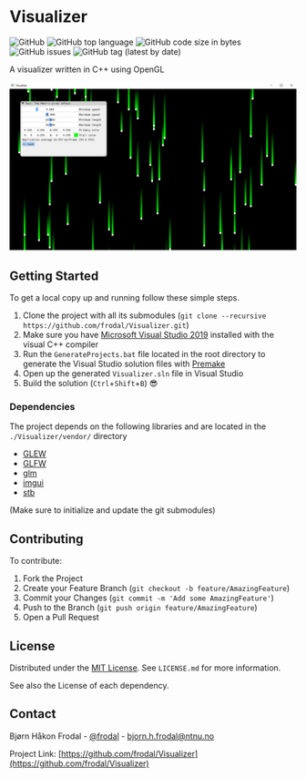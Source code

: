 # Visualizer

![GitHub](https://img.shields.io/github/license/frodal/Visualizer.svg)
![GitHub top language](https://img.shields.io/github/languages/top/frodal/Visualizer.svg)
![GitHub code size in bytes](https://img.shields.io/github/languages/code-size/frodal/Visualizer.svg)
![GitHub issues](https://img.shields.io/github/issues-raw/frodal/Visualizer.svg)
![GitHub tag (latest by date)](https://img.shields.io/github/tag-date/frodal/Visualizer.svg)

A visualizer written in C++ using OpenGL

![Test](Test.png "A Visualizer Test")

## Getting Started

To get a local copy up and running follow these simple steps.

1. Clone the project with all its submodules (`git clone --recursive https://github.com/frodal/Visualizer.git`)
2. Make sure you have [Microsoft Visual Studio 2019](https://visualstudio.microsoft.com) installed with the visual C++ compiler
3. Run the `GenerateProjects.bat` file located in the root directory to generate the Visual Studio solution files with [Premake](https://github.com/premake/premake-core)
4. Open up the generated `Visualizer.sln` file in Visual Studio
5. Build the solution (`Ctrl`+`Shift`+`B`) :sunglasses:

### Dependencies

The project depends on the following libraries and are located in the `./Visualizer/vendor/` directory

* [GLEW](https://github.com/nigels-com/glew)
* [GLFW](https://github.com/glfw/glfw)
* [glm](https://github.com/g-truc/glm)
* [imgui](https://github.com/ocornut/imgui)
* [stb](https://github.com/nothings/stb)

(Make sure to initialize and update the git submodules)

## Contributing

To contribute:

1. Fork the Project
2. Create your Feature Branch (`git checkout -b feature/AmazingFeature`)
3. Commit your Changes (`git commit -m 'Add some AmazingFeature'`)
4. Push to the Branch (`git push origin feature/AmazingFeature`)
5. Open a Pull Request

## License

Distributed under the [MIT License](https://mit-license.org/).
See `LICENSE.md` for more information.

See also the License of each dependency.

## Contact

Bjørn Håkon Frodal - [@frodal](https://github.com/frodal) - bjorn.h.frodal@ntnu.no

Project Link: [https://github.com/frodal/Visualizer](https://github.com/frodal/Visualizer)
